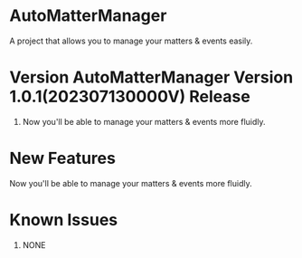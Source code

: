 # AutoMatterManager
A project that allows you to manage your matters & events easily.

# Version AutoMatterManager Version 1.0.1(202307130000V) Release
1. Now you'll be able to manage your matters & events more fluidly.


# New Features
Now you'll be able to manage your matters & events more fluidly.

# Known Issues
1. NONE